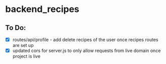 # backend_recipes
## To Do:
- [x] routes/api/profile - add delete recipes of the user once recipes routes are set up
- [x] updated cors for server.js to only allow requests from live domain once project is live